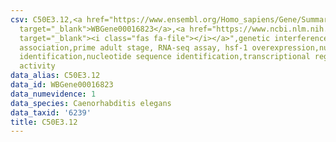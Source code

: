 ```yaml
---
csv: C50E3.12,<a href="https://www.ensembl.org/Homo_sapiens/Gene/Summary?db=core;g=WBGene00016823"
  target="_blank">WBGene00016823</a>,<a href="https://www.ncbi.nlm.nih.gov/pubmed/30894454"
  target="_blank"><i class="fas fa-file"></i></a>",genetic interference,functional
  association,prime adult stage, RNA-seq assay, hsf-1 overexpression,nucleotide sequence
  identification,nucleotide sequence identification,transcriptional regulation,down-regulates
  activity
data_alias: C50E3.12
data_id: WBGene00016823
data_numevidence: 1
data_species: Caenorhabditis elegans
data_taxid: '6239'
title: C50E3.12
---
```

